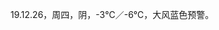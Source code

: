 <link href="../../css/style.css" rel="stylesheet" type="text/css" />

<span class="fzzy">19.12.26，周四，阴，-3℃／-6℃，大风蓝色预警。

